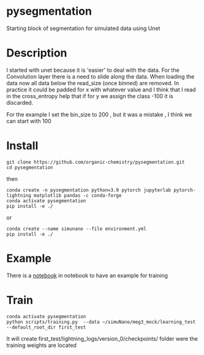 pysegmentation
==============

Starting block of segmentation for simulated data using Unet

Description
===========

I started with unet because it is 'easier' to deal with the data.
For the Convolution layer there is a need to slide along the data.
When loading the data now all data below the read_size (once binned) are removed.
In practice it could be padded for x with whatever value and I think
that I read in the cross_entropy help that if for y we assign the class -100 it is
discarded.

For the example I set the bin_size to 200 , but it was a mistake , I think we can
start with 100

Install
===========
```
git clone https://github.com/organic-chemistry/pysegmentation.git
cd pysegmentation
```

then 
```
conda create -n pysegmentation python=3.9 pytorch jupyterlab pytorch-lightning matplotlib pandas -c conda-forge
conda activate pysegmentation
pip install -e ./
```
or
```
conda create --name simunano --file environment.yml
pip install -e ./
```


Example
=========
There is a [notebook](notebook/Example.ipynb) in notebook to have an example for training

Train
=========
```
conda activate pysegmentation
python scripts/training.py  --data ~/simuNano/meg3_mock/learning_test --default_root_dir first_test
```
It will create first_test/lightning_logs/version_0/checkpoints/ folder were the training weights are located
